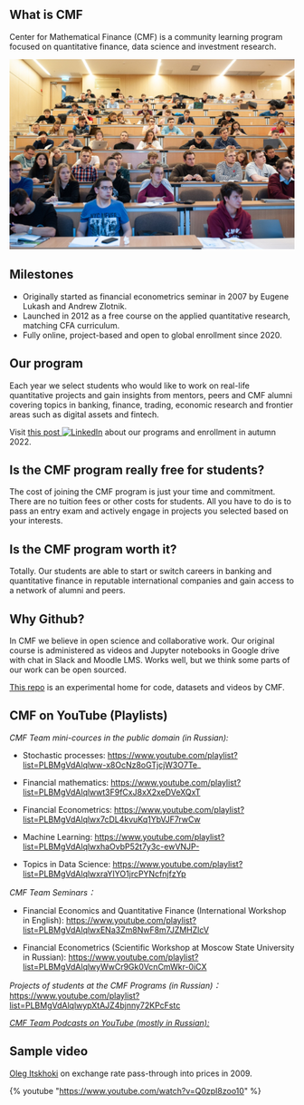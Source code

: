## What is CMF

Center for Mathematical Finance (CMF) is a community learning program focused on quantitative finance, data science and investment research.

![](class.jpg)

## Milestones

- Originally started as financial econometrics seminar in 2007 by Eugene Lukash and Andrew Zlotnik.
- Launched in 2012 as a free course on the applied quantitative research, matching CFA curriculum.
- Fully online, project-based and open to global enrollment since 2020.

## Our program

Each year we select students who would like to work on real-life quantitative projects and
gain insights from mentors, peers and CMF alumni covering topics in banking, finance, trading, economic research and frontier areas such as digital assets and fintech.

[linkedin]: ![](https://img.shields.io/badge/CMF-blue?style=flatsquare&logo=linkedin&logoColor=white)

Visit [this post ![LinkedIn][linkedin]](https://www.linkedin.com/feed/update/urn:li:activity:6957988000706273281/) about our programs and enrollment in autumn 2022.

## Is the CMF program really free for students?

The cost of joining the CMF program is just your time and commitment. There are no tuition fees or other costs for students. All you have to do is to pass an entry exam and actively engage in projects you selected based on your interests.

## Is the CMF program worth it?

Totally. Our students are able to start or switch careers in banking and quantitative finance in reputable international companies and gain access to a network of alumni and peers.

## Why Github?

In CMF we believe in open science and collaborative work. Our original course is administered as videos and Jupyter notebooks in Google drive with chat in Slack and Moodle LMS. Works well, but we think some parts of our work can be open sourced.

[This repo](https://github.com/epogrebnyak/cmf-team) is an experimental home for code, datasets and videos by CMF.

## CMF on YouTube (Playlists)


_CMF Team mini-cources in the public domain (in Russian):_

- Stochastic processes: https://www.youtube.com/playlist?list=PLBMgVdAlqlww-x8OcNz8oGTjcjW3O7Te_

- Financial mathematics: https://www.youtube.com/playlist?list=PLBMgVdAlqlwwt3F9fCxJ8xX2xeDVeXQxT

- Financial Econometrics: https://www.youtube.com/playlist?list=PLBMgVdAlqlwx7cDL4kvuKq1YbVJF7rwCw

- Machine Learning: https://www.youtube.com/playlist?list=PLBMgVdAlqlwxhaOvbP52t7y3c-ewVNJP-

- Topics in Data Science: https://www.youtube.com/playlist?list=PLBMgVdAlqlwxraYIYO1jrcPYNcfnjfzYp


_CMF Team Seminars：_

- Financial Economics and Quantitative Finance (International Workshop in English): https://www.youtube.com/playlist?list=PLBMgVdAlqlwxENa3Zm8NwF8m7JZMHZlcV

- Financial Econometrics (Scientific Workshop at Moscow State University in Russian): https://www.youtube.com/playlist?list=PLBMgVdAlqlwyWwCr9Gk0VcnCmWkr-0iCX


_Projects of students at the CMF Programs (in Russian)：_ https://www.youtube.com/playlist?list=PLBMgVdAlqlwypXtAJZ4bjnny72KPcFstc


[_CMF Team Podcasts on YouTube (mostly in Russian):_](https://www.youtube.com/playlist?list=PLBMgVdAlqlwxHpk89KiEbvUFe2W9N-ac9)


## Sample video

[Oleg Itskhoki](https://itskhoki.com/) on exchange rate pass-through into prices in 2009.

{% youtube "https://www.youtube.com/watch?v=Q0zpI8zoo10" %}

<p>
